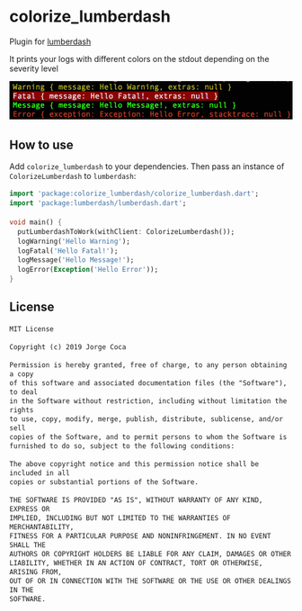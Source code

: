 # colorize_lumberdash

Plugin for [lumberdash](https://github.com/jorgecoca/lumberdash)

It prints your logs with different colors on the stdout depending on the severity level

![colorize](../../art/colorized.png)

## How to use

Add `colorize_lumberdash` to your dependencies. Then pass an instance of `ColorizeLumberdash` to `lumberdash`:

```dart
import 'package:colorize_lumberdash/colorize_lumberdash.dart';
import 'package:lumberdash/lumberdash.dart';

void main() {
  putLumberdashToWork(withClient: ColorizeLumberdash());
  logWarning('Hello Warning');
  logFatal('Hello Fatal!');
  logMessage('Hello Message!');
  logError(Exception('Hello Error'));
}
```

## License

```
MIT License

Copyright (c) 2019 Jorge Coca

Permission is hereby granted, free of charge, to any person obtaining a copy
of this software and associated documentation files (the "Software"), to deal
in the Software without restriction, including without limitation the rights
to use, copy, modify, merge, publish, distribute, sublicense, and/or sell
copies of the Software, and to permit persons to whom the Software is
furnished to do so, subject to the following conditions:

The above copyright notice and this permission notice shall be included in all
copies or substantial portions of the Software.

THE SOFTWARE IS PROVIDED "AS IS", WITHOUT WARRANTY OF ANY KIND, EXPRESS OR
IMPLIED, INCLUDING BUT NOT LIMITED TO THE WARRANTIES OF MERCHANTABILITY,
FITNESS FOR A PARTICULAR PURPOSE AND NONINFRINGEMENT. IN NO EVENT SHALL THE
AUTHORS OR COPYRIGHT HOLDERS BE LIABLE FOR ANY CLAIM, DAMAGES OR OTHER
LIABILITY, WHETHER IN AN ACTION OF CONTRACT, TORT OR OTHERWISE, ARISING FROM,
OUT OF OR IN CONNECTION WITH THE SOFTWARE OR THE USE OR OTHER DEALINGS IN THE
SOFTWARE.
```